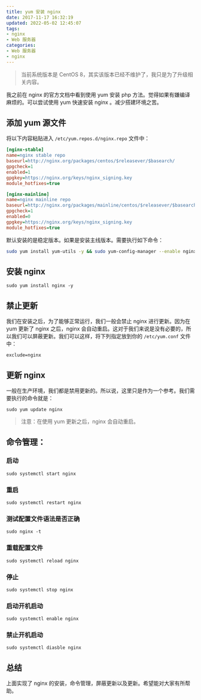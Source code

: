 ```yaml
---
title: yum 安装 nginx
date: 2017-11-17 16:32:19
updated: 2022-05-02 12:45:07
tags:
- nginx
- Web 服务器
categories:
- Web 服务器
- nginx
---
```


> 当前系统版本是 CentOS 8，其实该版本已经不维护了，我只是为了升级相关内容。

我之前在 nginx 的官方文档中看到使用 yum 安装 php 方法。觉得如果有嫌编译麻烦的。可以尝试使用 yum 快速安装 nginx 。减少搭建环境之苦。

## 添加 yum 源文件

将以下内容粘贴进入 `/etc/yum.repos.d/nginx.repo` 文件中：

````ini
[nginx-stable]
name=nginx stable repo
baseurl=http://nginx.org/packages/centos/$releasever/$basearch/
gpgcheck=1
enabled=1
gpgkey=https://nginx.org/keys/nginx_signing.key
module_hotfixes=true

[nginx-mainline]
name=nginx mainline repo
baseurl=http://nginx.org/packages/mainline/centos/$releasever/$basearch/
gpgcheck=1
enabled=0
gpgkey=https://nginx.org/keys/nginx_signing.key
module_hotfixes=true
````

默认安装的是稳定版本。如果是安装主线版本。需要执行如下命令：

```bash
sudo yum install yum-utils -y && sudo yum-config-manager --enable nginx-mainline
```

## 安装 nginx

````shell
sudo yum install nginx -y
````

## 禁止更新

我们在安装之后，为了能够正常运行，我们一般会禁止 nginx 进行更新。因为在 yum 更新了 nginx 之后，nginx 会自动重启。这对于我们来说是没有必要的，所以我们可以屏蔽更新。我们可以这样，将下列指定放到你的 `/etc/yum.conf` 文件中：

````shell
exclude=nginx
````

## 更新 nginx

一般在生产环境，我们都是禁用更新的。所以说，这里只是作为一个参考。我们需要执行的命令就是：

````shell
sudo yum update nginx
````

> 注意：在使用 yum 更新之后，nginx 会自动重启。

## 命令管理：

### 启动

````shell
sudo systemctl start nginx
````

### 重启

````shell
sudo systemctl restart nginx
````

### 测试配置文件语法是否正确

````shell
sudo nginx -t
````

### 重载配置文件

````shell
sudo systemctl reload nginx
````

### 停止

````shell
sudo systemctl stop nginx
````

### 启动开机启动

````shell
sudo systemctl enable nginx
````

### 禁止开机启动

````shell
sudo systemctl diasble nginx
````

## 总结

上面实现了 nginx 的安装，命令管理，屏蔽更新以及更新。希望能对大家有所帮助。
